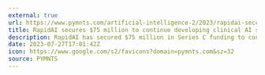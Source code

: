 ```yaml
---
external: true
url: https://www.pymnts.com/artificial-intelligence-2/2023/rapidai-secures-75-million-to-continue-developing-clinical-ai-solutions/
title: RapidAI secures $75 million to continue developing clinical AI solutions
description: RapidAI has secured $75 million in Series C funding to continue developing its clinical artificial intelligence (AI) solutions.
date: 2023-07-27T17:01:42Z
icon: https://www.google.com/s2/favicons?domain=pymnts.com&sz=32
source: PYMNTS
---
```

